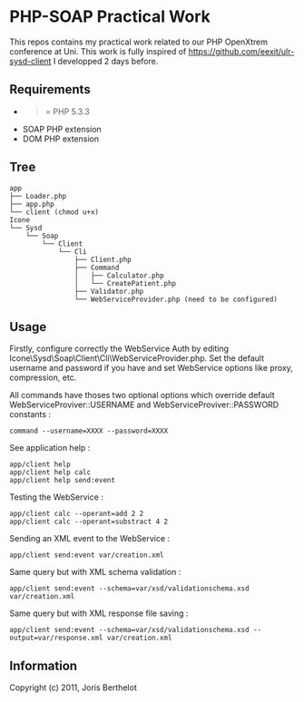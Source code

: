 # PHP-SOAP Practical Work #

This repos contains my practical work related to our PHP OpenXtrem conference at Uni.
This work is fully inspired of <https://github.com/eexit/ulr-sysd-client> I developped 2 days before.

## Requirements ##

* >= PHP 5.3.3
* SOAP PHP extension
* DOM PHP extension

## Tree ##

    app
    ├── Loader.php
    ├── app.php
    └── client (chmod u+x)
    Icone
    └── Sysd
        └── Soap
            └── Client
                └── Cli
                    ├── Client.php
                    ├── Command
                    │   ├── Calculator.php
                    │   └── CreatePatient.php
                    ├── Validator.php
                    └── WebServiceProvider.php (need to be configured)

## Usage ##

Firstly, configure correctly the WebService Auth by editing Icone\Sysd\Soap\Client\Cli\WebServiceProvider.php.
Set the default username and password if you have and set WebService options like proxy, compression, etc.

All commands have thoses two optional options which override default WebServiceProviver::USERNAME and WebServiceProviver::PASSWORD constants :

    command --username=XXXX --password=XXXX

See application help :

    app/client help
    app/client help calc
    app/client help send:event

Testing the WebService :

    app/client calc --operant=add 2 2
    app/client calc --operant=substract 4 2

Sending an XML event to the WebService :

    app/client send:event var/creation.xml

Same query but with XML schema validation :

    app/client send:event --schema=var/xsd/validationschema.xsd var/creation.xml

Same query but with XML response file saving :

    app/client send:event --schema=var/xsd/validationschema.xsd --output=var/response.xml var/creation.xml

## Information ##

Copyright (c) 2011, Joris Berthelot
